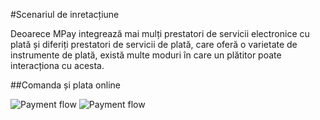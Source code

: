#Scenariul de inretacțiune

Deoarece MPay integrează mai mulți prestatori de servicii electronice cu plată și diferiți 
prestatori de servicii de plată, care oferă o varietate de instrumente de plată, există multe 
moduri în care un plătitor poate interacționa cu acesta.

##Comanda și plata online

<picture class="theme-picture">
  <img src="../../../../assets/umls/mpay/sp_payment_process/darkmode.svg" alt="Payment flow" data-theme="dark">
  <img src="../../../../assets/umls/mpay/sp_payment_process/lightmode.svg" alt="Payment flow" data-theme="light">
</picture>